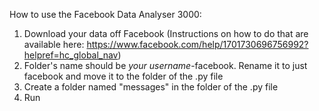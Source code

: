 How to use the Facebook Data Analyser 3000: 
1. Download your data off Facebook (Instructions on how to do that are available here: https://www.facebook.com/help/1701730696756992?helpref=hc_global_nav) 
2. Folder's name should be *your username*-facebook. Rename it to just facebook and move it to the folder of the .py file
3. Create a folder named "messages" in the folder of the .py file
4. Run
